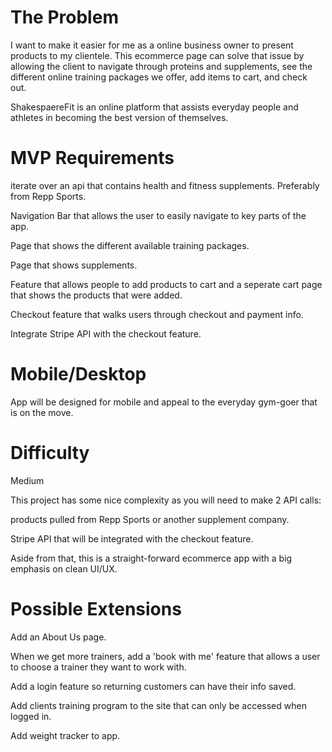 # The Problem
I want to make it easier for me as a online business owner to present products to my clientele. This ecommerce page can solve that issue by allowing the client to navigate through proteins and supplements, see the different online training packages we offer, add items to cart, and check out.

ShakespaereFit is an online platform that assists everyday people and athletes in becoming the best version of themselves.

# MVP Requirements
iterate over an api that contains health and fitness supplements. Preferably from Repp Sports.

Navigation Bar that allows the user to easily navigate to key parts of the app.

Page that shows the different available training packages.

Page that shows supplements.

Feature that allows people to add products to cart and a seperate cart page that shows the products that were added.

Checkout feature that walks users through checkout and payment info.

Integrate Stripe API with the checkout feature.

# Mobile/Desktop
App will be designed for mobile and appeal to the everyday gym-goer that is on the move.

# Difficulty
Medium

This project has some nice complexity as you will need to make 2 API calls:

products pulled from Repp Sports or another supplement company.

Stripe API that will be integrated with the checkout feature.

Aside from that, this is a straight-forward ecommerce app with a big emphasis on clean UI/UX.

# Possible Extensions
Add an About Us page.

When we get more trainers, add a 'book with me' feature that allows a user to choose a trainer they want to work with.

Add a login feature so returning customers can have their info saved.

Add clients training program to the site that can only be accessed when logged in.

Add weight tracker to app.